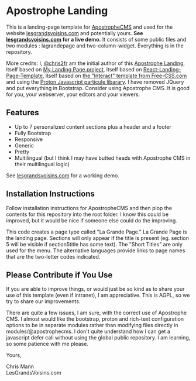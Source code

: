 # Apostrophe Landing

This is a landing-page template for [ApostropheCMS](https://www.apostrophecms.com) and used for the website [lesgrandsvoisins.com](https://www.lesgrandsvoisins.com) and potentially yours. **See [lesgrandsvoisins.com](https://www.lesgrandsvoisins.com) for a live demo.** It consists of some public files and two modules : lagrandepage and two-column-widget. Everything is in the repository.

More credits: I, [@chris2fr](https://github.com/chris2fr/) am the initial author of this [Apostrophe Landing](https://github.com/chris2fr/), itself based on [My Landing Page project](https://github.com/wonderfullandingpage/mylandingpage), itself based on [React-Landing-Page-Template](https://github.com/issaafalkattan/React-Landing-Page-Template), itself based on [the "Interact" template from Free-CSS.com](https://www.free-css.com/assets/files/free-css-templates/preview/page234/interact/) and using the [Proton Javascript particule libarary](https://github.com/drawcall/Proton). I have removed JQuery and put everything in Bootstrap. Consider using Apostrophe CMS. It is good for you, your webserver, your editors and your viewers. 

## Features

* Up to 7 personalized content sections plus a header and a footer
* Fully Bootstrap
* Responsive
* Generic
* Pretty
* Multilingual (but I think I may have butted heads with Apostrophe CMS in their multilingual logic)

See [lesgrandsvoisins.com](https://www.lesgrandsvoisins.com) for a working demo.

## Installation Instructions

Follow installation instructions for ApostropheCMS and then plop the contents for this repository into the root folder. I know this could be improved, but it would be nice if someone else could do the improving.

This code creates a page type called "La Grande Page." La Grande Page is the landing page. Sections will only appear if the title is present (eg. section 5 will be visible if section5title has some text). The "Short Titles" are only used for the menu. The alternative languages provide links to page names that are the two-letter codes indicated.

## Please Contribute if You Use

If you are able to improve things, or would just be so kind as to share your use of this template (even if intranet), I am appreciative. This is AGPL, so we try to share our improvements. 

There are quite a few issues, I am sure, with the correct use of Apostrophe CMS. I almost would like the bootstrap, proton and rich-text configuration options to be in separate modules rather than modifying files directly in modules/@apostrophecms. I don't quite understand how I can get a javascript defer call without using the global public repository. I am learning, so some patience with me please.


Yours,

Chris Mann  
LesGrandsVoisins.com
